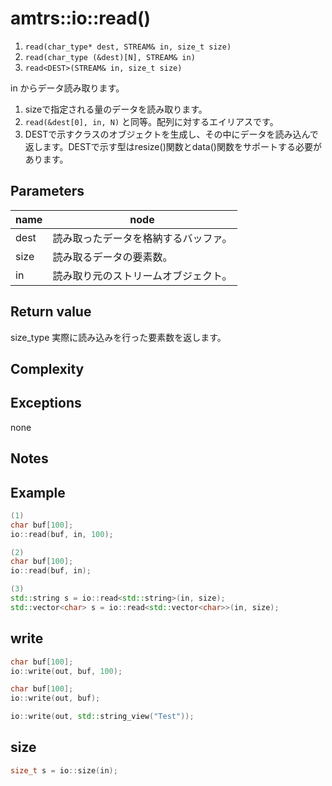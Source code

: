 # amtrs::io::read()

1. ```read(char_type* dest, STREAM& in, size_t size)```
2. ```read(char_type (&dest)[N], STREAM& in)```
3. ```read<DEST>(STREAM& in, size_t size)```

in からデータ読み取ります。

1. sizeで指定される量のデータを読み取ります。
2. ```read(&dest[0], in, N)``` と同等。配列に対するエイリアスです。
3. DESTで示すクラスのオブジェクトを生成し、その中にデータを読み込んで返します。DESTで示す型はresize()関数とdata()関数をサポートする必要があります。

## Parameters

|name|node|
|--|--|
|dest|読み取ったデータを格納するバッファ。|
|size| 読み取るデータの要素数。|
|in|読み取り元のストリームオブジェクト。|


## Return value

size_type 実際に読み込みを行った要素数を返します。

## Complexity

## Exceptions

none

## Notes

## Example

```c++
(1)
char buf[100];
io::read(buf, in, 100);

(2)
char buf[100];
io::read(buf, in);

(3)
std::string s = io::read<std::string>(in, size);
std::vector<char> s = io::read<std::vector<char>>(in, size);
```


## write

```c++
char buf[100];
io::write(out, buf, 100);

char buf[100];
io::write(out, buf);

io::write(out, std::string_view("Test"));
```

## size

```c++
size_t s = io::size(in);
```
